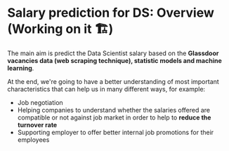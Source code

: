 # Salary prediction for DS: Overview (Working on it 🏗️)

The main aim is predict the Data Scientist salary based on the **Glassdoor vacancies data (web scraping technique), statistic models and machine learning**.

At the end, we're going to have a better understanding of most important characteristics that can help us in many different ways, for example:

* Job negotiation
* Helping companies to understand whether the salaries offered are compatible or not against job market in order to help to **reduce the turnover rate**
* Supporting employer to offer better internal job promotions for their employees

